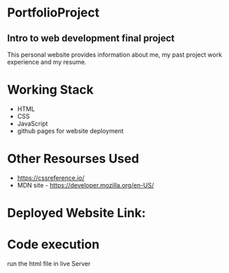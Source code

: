 # PortfolioProject

## Intro to web development final project 

This personal website provides information about me, my past project work experience and my resume.

# Working Stack
- HTML
- CSS 
- JavaScript
- github pages for website deployment


# Other Resourses Used
- https://cssreference.io/ 
- MDN site - https://developer.mozilla.org/en-US/


# Deployed Website Link: 

# Code execution
run the html file in live Server
